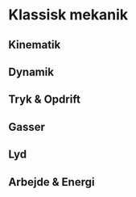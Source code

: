 # Klassisk mekanik

## Kinematik

## Dynamik

## Tryk & Opdrift

## Gasser

## Lyd

## Arbejde & Energi